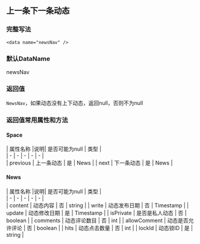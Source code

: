 ## 上一条下一条动态

### 完整写法
```
<data name="newsNav" />
```

### 默认DataName
newsNav

### 返回值
`NewsNav`，如果动态没有上下动态，返回null，否则不为null

### 返回值常用属性和方法

#### Space
|  属性名称  |说明| 是否可能为null   | 类型  |    
|  -  |  -  |  -  |  -  |  -  |      
|  previous  |  上一条动态  |  是  | News   | 
|  next  |  下一条动态  |  是  | News   | 

#### News
|  属性名称  |说明| 是否可能为null   | 类型  |    
|  -  |  -  |  -  |  -  |  -  |      
|  content  |  动态内容  |  否  | string  | 
|  write  | 动态发布日期  |  否  | Timestamp  |
|  update  | 动态修改日期  |  是  | Timestamp  |
|  isPrivate  | 是否是私人动态  |  否  | boolean  |
|  comments  | 动态评论数目 |  否  | int  |
|  allowComment  | 动态是否允许评论 |  否  | boolean  |
|  hits  | 动态点击数量 |  否  | int  |
|  lockId  | 动态锁ID |  是  | string  |